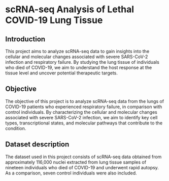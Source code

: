 # scRNA-seq Analysis of Lethal COVID-19 Lung Tissue
## Introduction
This project aims to analyze scRNA-seq data to gain insights into the cellular and molecular changes associated with severe SARS-CoV-2 infection and respiratory failure. By studying the lung tissue of individuals who died of COVID-19, we aim to understand the host response at the tissue level and uncover potential therapeutic targets.
## Objective
The objective of this project is to analyze scRNA-seq data from the lungs of COVID-19 patients who experienced respiratory failure, in comparison with control individuals. By characterizing the cellular and molecular changes associated with severe SARS-CoV-2 infection, we aim to identify key cell types, transcriptional states, and molecular pathways that contribute to the condition.
## Dataset description
The dataset used in this project consists of scRNA-seq data obtained from approximately 116,000 nuclei extracted from lung tissue samples of nineteen individuals who died of COVID-19 and underwent rapid autopsy. As a comparison, seven control individuals were also included.



